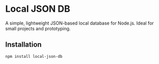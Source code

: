 # Local JSON DB

A simple, lightweight JSON-based local database for Node.js. Ideal for small projects and prototyping.

## Installation

```bash
npm install local-json-db
